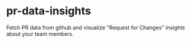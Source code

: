 # pr-data-insights
Fetch PR data from github and visualize "Request for Changes" insights about your team members.
